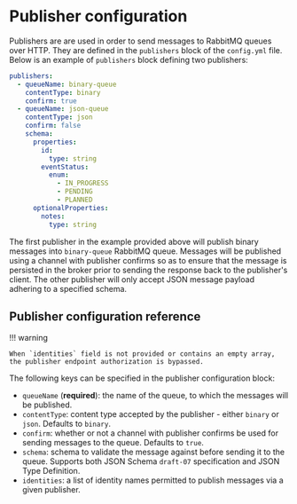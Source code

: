 # Publisher configuration

Publishers are are used in order to send messages to RabbitMQ queues over HTTP. They are defined in the `publishers` block of the `config.yml` file. Below is an example of `publishers` block defining two publishers:

```yaml
publishers:
  - queueName: binary-queue
    contentType: binary
    confirm: true
  - queueName: json-queue
    contentType: json
    confirm: false
    schema:
      properties:
        id:
          type: string
        eventStatus:
          enum:
            - IN_PROGRESS
            - PENDING
            - PLANNED
      optionalProperties:
        notes:
          type: string
```

The first publisher in the example provided above will publish binary messages into `binary-queue` RabbitMQ queue. Messages will be published using a channel with publisher confirms so as to ensure that the message is persisted in the broker prior to sending the response back to the publisher's client. The other publisher will only accept JSON message payload adhering to a specified schema.

## Publisher configuration reference

!!! warning

    When `identities` field is not provided or contains an empty array, the publisher endpoint authorization is bypassed.

The following keys can be specified in the publisher configuration block:

- `queueName` (**required**): the name of the queue, to which the messages will be published.
- `contentType`: content type accepted by the publisher - either `binary` or `json`. Defaults to `binary`.
- `confirm`: whether or not a channel with publisher confirms be used for sending messages to the queue. Defaults to `true`.
- `schema`: schema to validate the message against before sending it to the queue. Supports both JSON Schema `draft-07` specification and JSON Type Definition.
- `identities`: a list of identity names permitted to publish messages via a given publisher.